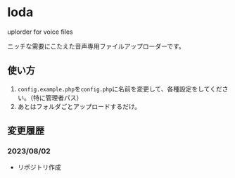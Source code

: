 # loda

uplorder for voice files

ニッチな需要にこたえた音声専用ファイルアップローダーです。

## 使い方

1. `config.example.php`を`config.php`に名前を変更して、各種設定をしてください。（特に管理者パス）
2. あとはフォルダごとアップロードするだけ。

## 変更履歴

### 2023/08/02

- リポジトリ作成
